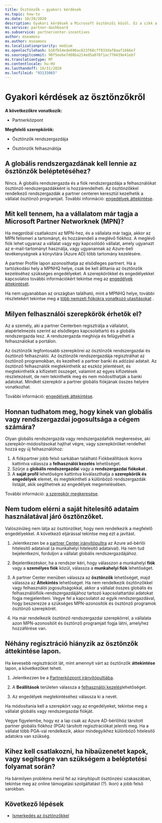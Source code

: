 ```yaml
---
title: Ösztönzők – gyakori kérdések
ms.topic: how-to
ms.date: 10/29/2020
description: Gyakori kérdések a Microsoft ösztönzői közül. Ez a cikk a felhasználói szerepkörökkel, a regisztrálással, illetve a hibaüzenetek elvégzésével kapcsolatos kérdéseket tartalmaz.
ms.service: partner-dashboard
ms.subservice: partnercenter-incentives
author: mseamons
ms.author: mseamons
ms.localizationpriority: medium
ms.openlocfilehash: b16fb54ede696ac623f68cff933daf8aaf1666e7
ms.sourcegitcommit: 98f5eebe7d08ba214ed5a078f1ac770439e41eb7
ms.translationtype: MT
ms.contentlocale: hu-HU
ms.lasthandoff: 10/31/2020
ms.locfileid: "93133065"
---
```

# <a name="frequently-asked-questions-on-incentives"></a>Gyakori kérdések az ösztönzőkről

**A következőkre vonatkozik:**

- Partnerközpont

**Megfelelő szerepkörök:**

- Ösztönzők rendszergazdája

- Ösztönzők felhasználója

## <a name="do-i-need-to-be-the-global-admin-to-enroll-in-incentives"></a>A globális rendszergazdának kell lennie az ösztönzők beléptetéséhez?

Nincs. A globális rendszergazda és a fiók rendszergazdája a felhasználókat ösztönző rendszergazdákként is hozzárendelheti. Az ösztönzőkkel rendelkező rendszergazdák a partner centeren keresztül kezelhetik a vállalat ösztönző programjait. További információ: [engedélyek áttekintése](permissions-overview.md).

## <a name="what-do-i-need-to-do-if-i-find-my-company-is-already-a-member-of-the-microsoft-partner-network-mpn"></a>Mit kell tennem, ha a vállalatom már tagja a Microsoft Partner Networknek (MPN)?

Ha megpróbál csatlakozni az MPN-hez, és a vállalata már tagja, akkor az MPN felismeri a tartományt, és hozzárendeli a meglévő fiókhoz. A meglévő fiók lehet ugyanaz a vállalat vagy egy kapcsolódó vállalat, amely ugyanazt az e-mail-tartományt használja, vagy ugyanannak az Azure-beli tevékenységnek a könyvtára (Azure AD) több tartomány kezelésére.

A partner Profile lapon azonosíthatja az elsődleges partnert. Ha a tartózkodási hely a MPNHQ helye, csak be kell állítania az ösztönzők kezeléséhez szükséges engedélyeket. A szerepkörökkel és engedélyekkel kapcsolatos további információkért tekintse meg az [engedélyek áttekintését](permissions-overview.md).

Ha nem ugyanabban az országban található, mint a MPNHQ helye, további részletekért tekintse meg a [több nemzeti fiókokra vonatkozó utasításokat](https://support.microsoft.com/help/4515619/special-considerations-for-multi-national-partners-joining-the-microso) .

## <a name="what-user-roles-are-available"></a>Milyen felhasználói szerepkörök érhetők el?

Az a személy, aki a partner Centerben regisztrálja a vállalatot, alapértelmezés szerint az elsődleges kapcsolattartó és a globális rendszergazda lesz. A rendszergazda meghívja és felügyelheti a felhasználókat a portálon.

Az ösztönzők legfontosabb szerepkörei az ösztönzők rendszergazdai és ösztönző felhasználói. Az ösztönzők rendszergazdája regisztrálhat az ösztönző programokban, és kezelheti a partner banki és adózási adatait. Az ösztönző felhasználók megtekinthetik az eszköz jelentéseit, és megtekinthetik a kifizetett összeget, valamint az egyes kifizetések részletezését, de nem tekinthetik meg és nem módosíthatják a banki adatokat. Mindkét szerepkör a partner globális fiókjának összes helyére vonatkozhat.

További információ: [engedélyek áttekintése](permissions-overview.md).

## <a name="how-can-i-find-out-who-has-global-or-account-admin-rights-for-my-company"></a>Honnan tudhatom meg, hogy kinek van globális vagy rendszergazdai jogosultsága a cégem számára?

Olyan globális rendszergazda vagy rendszergazdafiók megkeresése, aki szerepkör-módosításokat hajthat végre, vagy szerepköröket rendelhet hozzá egy új felhasználóhoz:

1. A fiókpartner jobb felső sarkában található Fiókbeállítások ikonra kattintva válassza a **felhasználói kezelés** lehetőséget.
2. Szűrje a **globális rendszergazdai** vagy a **rendszergazdai fiókokat** .
3. A **saját profil** lehetőségre kattintva kiválaszthatja a **szerepkörök és engedélyek** elemet, és megtekintheti a különböző rendszergazdák listáját, akik segíthetnek az engedélyek megemelésében.
 
További információ: [a szerepkör megkeresése](find-your-role.md).  

## <a name="i-cant-access-incentives-using-my-credentials"></a>Nem tudom elérni a saját hitelesítő adataim használatával járó ösztönzőket.

Valószínűleg nem látja az ösztönzőket, hogy nem rendelkezik a megfelelő engedélyekkel. A következő eljárással tekintse meg ezt a javítást.

1. Jelentkezzen be a [partner Center irányítópultra](https://partner.microsoft.com/dashboard/) az Azure ad-bérlői hitelesítő adataival (a munkahelyi hitelesítő adataival). Ha nem tud bejelentkezni, forduljon a vállalat globális rendszergazdájához.

2. Bejelentkezéskor, ha a rendszer kéri, hogy válasszon a munkahelyi **fiók** vagy a **személyes fiók** közül, válassza a **munkahelyi fiók** lehetőséget.

3. A partner Center menüben válassza az **ösztönzők** lehetőséget, majd válassza az **Áttekintés** lehetőséget. Ha nem rendelkezik ösztönzőkkel vagy felhasználói jogosultságokkal, akkor a vállalat összes globális és felhasználóifiók-rendszergazdájához tartozó kapcsolattartási adatokat fogja megjeleníteni. Vegye fel a kapcsolatot az egyik rendszergazdával, hogy beszerezze a szükséges MPN-azonosítók és ösztönző programok ösztönző szerepkörét.

4. Ha már rendelkezik ösztönző rendszergazdai szerepkörrel, a vállalata azon MPN-azonosítóit és ösztönző programjait fogja látni, amelyhez hozzáférése van.

## <a name="some-enrollments-are-missing-from-the-incentives-overview-page"></a>Néhány regisztráció hiányzik az ösztönzők áttekintése lapon.

Ha kevesebb regisztrációt lát, mint amennyit várt az ösztönzők **áttekintése** lapon, a következőket teheti.

1. Jelentkezzen be a [Partnerközpont irányítópultjába](https://partner.microsoft.com/dashboard/).

2. A **Beállítások** területen válassza a [felhasználói kezelés](https://partner.microsoft.com/pcv/users)lehetőséget.

3. Az engedélyek megtekintéséhez válassza ki a nevét.

Ha módosítania kell a szerepkört vagy az engedélyeket, tekintse meg a vállalat globális vagy rendszergazdai fiókját.

Vegye figyelembe, hogy ez a lap csak az Azure AD-bérlőhöz társított partner globális fiókhoz (PGA) társított regisztrációkat jeleníti meg. Ha a vállalat több PGA-val rendelkezik, akkor mindegyikhez különböző hitelesítő adatokra van szükség.

## <a name="who-should-i-contact-if-i-get-an-error-message-or-need-help-during-the-enrollment-process"></a>Kihez kell csatlakozni, ha hibaüzenetet kapok, vagy segítségre van szükségem a beléptetési folyamat során?

Ha bármilyen probléma merül fel az irányítópult ösztönzési szakaszában, tekintse meg az online támogatási szolgáltatást (?). Ikon) a jobb felső sarokban.

## <a name="next-steps"></a>Következő lépések

- [Ismerkedés az ösztönzőkkel](incentives-get-started-intro.md)
